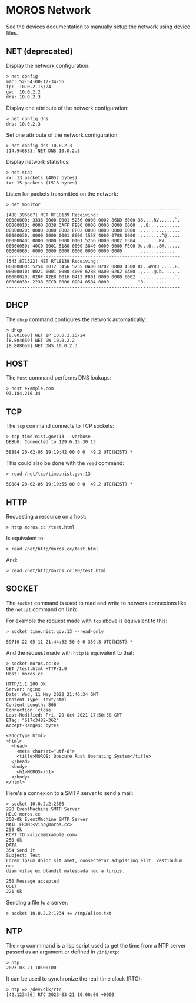 # MOROS Network

See the [devices](devices.md) documentation to manually setup the network using
device files.

## NET (deprecated)

Display the network configuration:

    > net config
    mac: 52-54-00-12-34-56
    ip:  10.0.2.15/24
    gw:  10.0.2.2
    dns: 10.0.2.3

Display one attribute of the network configuration:

    > net config dns
    dns: 10.0.2.3

Set one attribute of the network configuration:

    > net config dns 10.0.2.3
    [14.946833] NET DNS 10.0.2.3

Display network statistics:

    > net stat
    rx: 13 packets (4052 bytes)
    tx: 15 packets (1518 bytes)

Listen for packets transmitted on the network:

    > net monitor
    ------------------------------------------------------------------
    [488.396667] NET RTL8139 Receiving:
    00000000: 3333 0000 0001 5256 0000 0002 86DD 6000 33....RV......`.
    00000010: 0000 0038 3AFF FE80 0000 0000 0000 0000 ...8:...........
    00000020: 0000 0000 0002 FF02 0000 0000 0000 0000 ................
    00000030: 0000 0000 0001 8600 155E 4000 0708 0000 .........^@.....
    00000040: 0000 0000 0000 0101 5256 0000 0002 0304 ........RV......
    00000050: 40C0 0001 5180 0000 3840 0000 0000 FEC0 @...Q...8@......
    00000060: 0000 0000 0000 0000 0000 0000 0000      ..............
    ------------------------------------------------------------------
    [543.871322] NET RTL8139 Receiving:
    00000000: 5254 0012 3456 5255 0A00 0202 0800 4500 RT..4VRU .....E.
    00000010: 002C 0001 0000 4006 62BB 0A00 0202 0A00 .,....@.b. ... .
    00000020: 020F A2E8 0016 0412 F801 0000 0000 6002 ..............`.
    00000030: 2238 BECB 0000 0204 05B4 0000           "8..........
    ------------------------------------------------------------------

## DHCP

The `dhcp` command configures the network automatically:

    > dhcp
    [8.801660] NET IP 10.0.2.15/24
    [8.804659] NET GW 10.0.2.2
    [8.808659] NET DNS 10.0.2.3

## HOST

The `host` command performs DNS lookups:

    > host example.com                                                                                 
    93.184.216.34

## TCP

The `tcp` command connects to TCP sockets:

    > tcp time.nist.gov:13 --verbose
    DEBUG: Connected to 129.6.15.30:13

    58884 20-02-05 19:19:42 00 0 0  49.2 UTC(NIST) *

This could also be done with the `read` command:

    > read /net/tcp/time.nist.gov:13

    58884 20-02-05 19:19:55 00 0 0  49.2 UTC(NIST) *

## HTTP

Requesting a resource on a host:

    > http moros.cc /test.html

Is equivalent to:

    > read /net/http/moros.cc/test.html

And:

    > read /net/http/moros.cc:80/test.html

## SOCKET

The `socket` command is used to read and write to network connexions
like the `netcat` command on Unix.

For example the request made with `tcp` above is equivalent to this:

    > socket time.nist.gov:13 --read-only

    59710 22-05-11 21:44:52 50 0 0 359.3 UTC(NIST) *

And the request made with `http` is equivalent to that:

    > socket moros.cc:80
    GET /test.html HTTP/1.0
    Host: moros.cc

    HTTP/1.1 200 OK
    Server: nginx
    Date: Wed, 11 May 2022 21:46:34 GMT
    Content-Type: text/html
    Content-Length: 866
    Connection: close
    Last-Modified: Fri, 29 Oct 2021 17:50:58 GMT
    ETag: "617c3482-362"
    Accept-Ranges: bytes

    <!doctype html>
    <html>
      <head>
        <meta charset="utf-8">
        <title>MOROS: Obscure Rust Operating System</title>
      </head>
      <body>
        <h1>MOROS</h1>
      </body>
    </html>

Here's a connexion to a SMTP server to send a mail:

    > socket 10.0.2.2:2500
    220 EventMachine SMTP Server
    HELO moros.cc
    250-Ok EventMachine SMTP Server
    MAIL FROM:<vinc@moros.cc>
    250 Ok
    RCPT TO:<alice@example.com>
    250 Ok
    DATA
    354 Send it
    Subject: Test
    Lorem ipsum dolor sit amet, consectetur adipiscing elit. Vestibulum nec
    diam vitae ex blandit malesuada nec a turpis.
    .
    250 Message accepted
    QUIT
    221 Ok

Sending a file to a server:

    > socket 10.0.2.2:1234 <= /tmp/alice.txt

## NTP

The `ntp` commmand is a lisp script used to get the time from a NTP server
passed as an argument or defined in `/ini/ntp`:

    > ntp
    2023-03-21 10:00:00

It can be used to synchronize the real-time clock (RTC):

    > ntp => /dev/clk/rtc
    [42.123456] RTC 2023-03-21 10:00:00 +0000
